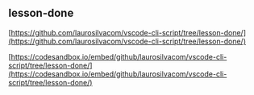 
## lesson-done 

[https://github.com/laurosilvacom/vscode-cli-script/tree/lesson-done/](https://github.com/laurosilvacom/vscode-cli-script/tree/lesson-done/) 

[https://codesandbox.io/embed/github/laurosilvacom/vscode-cli-script/tree/lesson-done/](https://codesandbox.io/embed/github/laurosilvacom/vscode-cli-script/tree/lesson-done/) 

